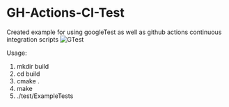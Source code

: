 # GH-Actions-CI-Test
Created example for using googleTest as well as github actions continuous integration scripts
![GTest](https://github.com/briggsrr/GH-Actions-CI-Test/actions/workflows/build-gtest.yml/badge.svg)

Usage: 
1) mkdir build
2) cd build
3) cmake .
4) make
5) ./test/ExampleTests
